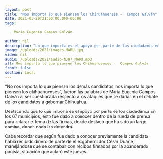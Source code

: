 ```yaml
---
layout: post
title: "Nos importa lo que piensen los Chihuahuenses -  Campos Galván"
date: 2021-05-20T21:00:00.000-06:00
tags:
  
  - María Eugenia Campos Galván
  
author: nil
description: "Lo que importa es el apoyo por parte de los ciudadanos en los 67 municipios."
image: /uploads/2021/images-MARU.jpg
video: nil
audio: /uploads/2021/audio-MJ07_MARU.mp3
alt: Nos importa lo que piensen los Chihuahuenses -  Campos Galván
front: false
section: Local
---
```


“No nos importa lo que piensen los demás candidatos, nos importa lo que piensen los chihuahuenses”, fueron las palabras de María Eugenia Campos Galván al ser cuestionada respecto a los ataques que se darían en el debate de los candidatos a gobernar Chihuahua.

Destacando que lo que importa es el apoyo por parte de los ciudadanos en los 67 municipios, esto fue dado a conocer dentro de la rueda de prensa para aclarar el tema de las firmas, donde destacó que ha sido un largo camino, donde nada los detendrá.

Cabe recordar que según fue dado a conocer previamente la candidata había recibido dinero de parte de el exgobernador César Duarte, manejándose que se contaban con recibos firmados por la abanderada panista, situación que aclaró este jueves.
